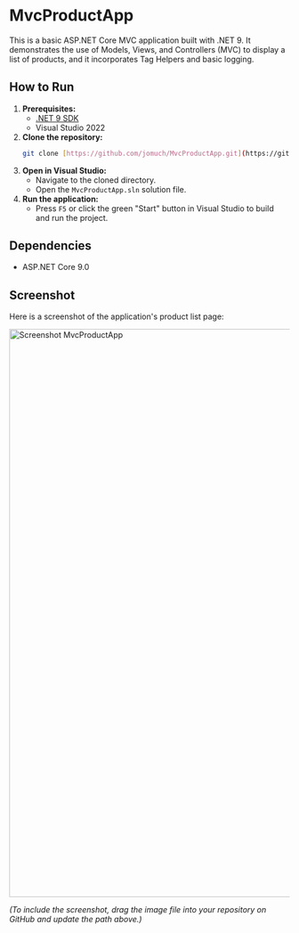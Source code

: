 ﻿# MvcProductApp

This is a basic ASP.NET Core MVC application built with .NET 9. It demonstrates the use of Models, Views, and Controllers (MVC) to display a list of products, and it incorporates Tag Helpers and basic logging.

## How to Run

1.  **Prerequisites:**
    * [.NET 9 SDK](https://dotnet.microsoft.com/download/dotnet/9.0)
    * Visual Studio 2022
2.  **Clone the repository:**
    ```bash
    git clone [https://github.com/jomuch/MvcProductApp.git](https://github.com/jomuch/MvcProductApp.git)
    ```
3.  **Open in Visual Studio:**
    * Navigate to the cloned directory.
    * Open the `MvcProductApp.sln` solution file.
4.  **Run the application:**
    * Press `F5` or click the green "Start" button in Visual Studio to build and run the project.

## Dependencies

-   ASP.NET Core 9.0

## Screenshot

Here is a screenshot of the application's product list page:

<img width="1920" height="1020" alt="Screenshot MvcProductApp" src="https://github.com/user-attachments/assets/ab476d34-4732-4cc7-a306-25333524b71b" />


*(To include the screenshot, drag the image file into your repository on GitHub and update the path above.)*
